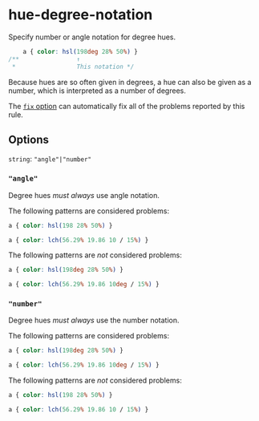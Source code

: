 # hue-degree-notation

Specify number or angle notation for degree hues.

<!-- prettier-ignore -->
```css
    a { color: hsl(198deg 28% 50%) }
/**                ↑
 *                 This notation */
```

Because hues are so often given in degrees, a hue can also be given as a number, which is interpreted as a number of degrees.

The [`fix` option](https://github.com/stylelint/stylelint/tree/14.1.0/docsuser-guideusageoptions.md#fix) can automatically fix all of the problems reported by this rule.

## Options

`string`: `"angle"|"number"`

### `"angle"`

Degree hues _must always_ use angle notation.

The following patterns are considered problems:

<!-- prettier-ignore -->
```css
a { color: hsl(198 28% 50%) }
```

<!-- prettier-ignore -->
```css
a { color: lch(56.29% 19.86 10 / 15%) }
```

The following patterns are _not_ considered problems:

<!-- prettier-ignore -->
```css
a { color: hsl(198deg 28% 50%) }
```

<!-- prettier-ignore -->
```css
a { color: lch(56.29% 19.86 10deg / 15%) }
```

### `"number"`

Degree hues _must always_ use the number notation.

The following patterns are considered problems:

<!-- prettier-ignore -->
```css
a { color: hsl(198deg 28% 50%) }
```

<!-- prettier-ignore -->
```css
a { color: lch(56.29% 19.86 10deg / 15%) }
```

The following patterns are _not_ considered problems:

<!-- prettier-ignore -->
```css
a { color: hsl(198 28% 50%) }
```

<!-- prettier-ignore -->
```css
a { color: lch(56.29% 19.86 10 / 15%) }
```

